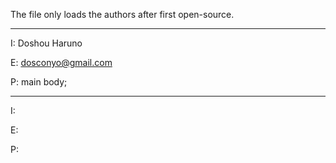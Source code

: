 The file only loads the authors after first open-source.

---

I: Doshou Haruno

E: dosconyo@gmail.com

P: main body;

---

I:

E:

P: